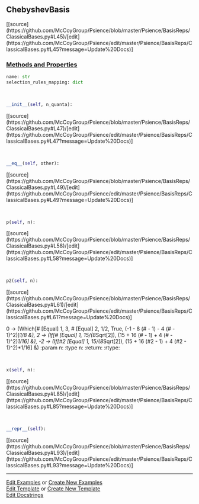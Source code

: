 ## <a id="Psience.BasisReps.ClassicalBases.ChebyshevBasis">ChebyshevBasis</a> 
<div class="docs-source-link" markdown="1">
[[source](https://github.com/McCoyGroup/Psience/blob/master/Psience/BasisReps/ClassicalBases.py#L45)/[edit](https://github.com/McCoyGroup/Psience/edit/master/Psience/BasisReps/ClassicalBases.py#L45?message=Update%20Docs)]
</div>



<div class="collapsible-section">
 <div class="collapsible-section collapsible-section-header" markdown="1">
 
### <a class="collapse-link" data-toggle="collapse" href="#methods">Methods and Properties</a> <a class="float-right" data-toggle="collapse" href="#methods"><i class="fa fa-chevron-down"></i></a>

 </div>
 <div class="collapsible-section collapsible-section-body collapse" id="methods" markdown="1">

```python
name: str
selection_rules_mapping: dict
```
<a id="Psience.BasisReps.ClassicalBases.ChebyshevBasis.__init__" class="docs-object-method">&nbsp;</a> 
```python
__init__(self, n_quanta): 
```
<div class="docs-source-link" markdown="1">
[[source](https://github.com/McCoyGroup/Psience/blob/master/Psience/BasisReps/ClassicalBases.py#L47)/[edit](https://github.com/McCoyGroup/Psience/edit/master/Psience/BasisReps/ClassicalBases.py#L47?message=Update%20Docs)]
</div>

<a id="Psience.BasisReps.ClassicalBases.ChebyshevBasis.__eq__" class="docs-object-method">&nbsp;</a> 
```python
__eq__(self, other): 
```
<div class="docs-source-link" markdown="1">
[[source](https://github.com/McCoyGroup/Psience/blob/master/Psience/BasisReps/ClassicalBases.py#L49)/[edit](https://github.com/McCoyGroup/Psience/edit/master/Psience/BasisReps/ClassicalBases.py#L49?message=Update%20Docs)]
</div>

<a id="Psience.BasisReps.ClassicalBases.ChebyshevBasis.p" class="docs-object-method">&nbsp;</a> 
```python
p(self, n): 
```
<div class="docs-source-link" markdown="1">
[[source](https://github.com/McCoyGroup/Psience/blob/master/Psience/BasisReps/ClassicalBases.py#L58)/[edit](https://github.com/McCoyGroup/Psience/edit/master/Psience/BasisReps/ClassicalBases.py#L58?message=Update%20Docs)]
</div>

<a id="Psience.BasisReps.ClassicalBases.ChebyshevBasis.p2" class="docs-object-method">&nbsp;</a> 
```python
p2(self, n): 
```
<div class="docs-source-link" markdown="1">
[[source](https://github.com/McCoyGroup/Psience/blob/master/Psience/BasisReps/ClassicalBases.py#L61)/[edit](https://github.com/McCoyGroup/Psience/edit/master/Psience/BasisReps/ClassicalBases.py#L61?message=Update%20Docs)]
</div>

0  -> (Which[# \[Equal] 1, 3, # \[Equal] 2, 1/2,
True, (-1 - 8 (# - 1) - 4 (# - 1)^2)]*1/8 &),
2  -> (If[# \[Equal] 1,
15/(8*Sqrt[2]), (15 + 16 (# - 1) + 4 (# - 1)^2)*1/16] &),
-2 -> (If[#2 \[Equal] 1,
15/(8*Sqrt[2]), (15 + 16 (#2 - 1) + 4 (#2 - 1)^2)*1/16] &)
:param n:
:type n:
:return:
:rtype:

<a id="Psience.BasisReps.ClassicalBases.ChebyshevBasis.x" class="docs-object-method">&nbsp;</a> 
```python
x(self, n): 
```
<div class="docs-source-link" markdown="1">
[[source](https://github.com/McCoyGroup/Psience/blob/master/Psience/BasisReps/ClassicalBases.py#L85)/[edit](https://github.com/McCoyGroup/Psience/edit/master/Psience/BasisReps/ClassicalBases.py#L85?message=Update%20Docs)]
</div>

<a id="Psience.BasisReps.ClassicalBases.ChebyshevBasis.__repr__" class="docs-object-method">&nbsp;</a> 
```python
__repr__(self): 
```
<div class="docs-source-link" markdown="1">
[[source](https://github.com/McCoyGroup/Psience/blob/master/Psience/BasisReps/ClassicalBases.py#L93)/[edit](https://github.com/McCoyGroup/Psience/edit/master/Psience/BasisReps/ClassicalBases.py#L93?message=Update%20Docs)]
</div>

 </div>
</div>






___

[Edit Examples](https://github.com/McCoyGroup/Psience/edit/gh-pages/ci/examples/Psience/BasisReps/ClassicalBases/ChebyshevBasis.md) or 
[Create New Examples](https://github.com/McCoyGroup/Psience/new/gh-pages/?filename=ci/examples/Psience/BasisReps/ClassicalBases/ChebyshevBasis.md) <br/>
[Edit Template](https://github.com/McCoyGroup/Psience/edit/gh-pages/ci/docs/Psience/BasisReps/ClassicalBases/ChebyshevBasis.md) or 
[Create New Template](https://github.com/McCoyGroup/Psience/new/gh-pages/?filename=ci/docs/templates/Psience/BasisReps/ClassicalBases/ChebyshevBasis.md) <br/>
[Edit Docstrings](https://github.com/McCoyGroup/Psience/edit/master/Psience/BasisReps/ClassicalBases.py#L45?message=Update%20Docs)